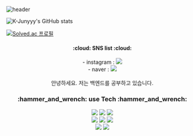<!--
**GonJelly/GonJelly** is a ✨ _special_ ✨ repository because its `README.md` (this file) appears on your GitHub profile.

Here are some ideas to get you started:

- 🔭 I’m currently working on ...
- 🌱 I’m currently learning ...
- 👯 I’m looking to collaborate on ...
- 🤔 I’m looking for help with ...
- 💬 Ask me about ...
- 📫 How to reach me: ...
- 😄 Pronouns: ...
- ⚡ Fun fact: ...
-->

![header](https://capsule-render.vercel.app/api?type=slice&color=auto&height=300&section=header&text=Junyoung%20Park&fontSize=90)

![K-Junyyy's GitHub stats](https://github-readme-stats.vercel.app/api?username=GonJelly&show_icons=true&theme=cobalt)

[![Solved.ac 프로필](http://mazassumnida.wtf/api/v2/generate_badge?boj=qlwms221)](https://solved.ac/qlwms221)

<div align="center">
  <h4>:cloud: SNS list :cloud:</h4>
  - instagram : <img src="https://img.shields.io/badge/instagram-E4405F?style=flat&logo=instagram&logoColor=white"><br>
  - naver : <img src="https://img.shields.io/badge/naver-03C75A?style=flat&logo=naver&logoColor=white"><br>
</div>
<br>
<div align="center">
안녕하세요. 저는 백엔드를 공부하고 있습니다.
</div>

<div align="center"><h3>:hammer_and_wrench: use Tech :hammer_and_wrench: </h3></div>

<div align="center">
    <img src="https://img.shields.io/badge/java-007396?style=for-the-badge&logo=java&logoColor=white">
    <img src="https://img.shields.io/badge/spring-6DB33F?style=for-the-badge&logo=spring&logoColor=white">
    <img src="https://img.shields.io/badge/springboot-6DB33F?style=for-the-badge&logo=springboot&logoColor=white">
    <br />
    <img src="https://img.shields.io/badge/html5-E34F26?style=for-the-badge&logo=html5&logoColor=white">
    <img src="https://img.shields.io/badge/css-1572B6?style=for-the-badge&logo=css3&logoColor=white">
    <img src="https://img.shields.io/badge/javascript-F7DF1E?style=for-the-badge&logo=javascript&logoColor=black">
    <br />
    <img src="https://img.shields.io/badge/mysql-4479A1?style=for-the-badge&logo=mysql&logoColor=white">
    <img src="https://img.shields.io/badge/mariaDB-003545?style=for-the-badge&logo=mariaDB&logoColor=white">
</div>
